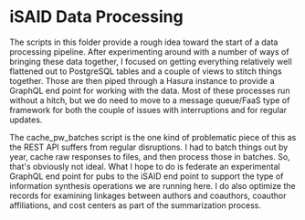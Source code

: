 # iSAID Data Processing

The scripts in this folder provide a rough idea toward the start of a data processing pipeline. After experimenting around with a number of ways of bringing these data together, I focused on getting everything relatively well flattened out to PostgreSQL tables and a couple of views to stitch things together. Those are then piped through a Hasura instance to provide a GraphQL end point for working with the data. Most of these processes run without a hitch, but we do need to move to a message queue/FaaS type of framework for both the couple of issues with interruptions and for regular updates.

The cache_pw_batches script is the one kind of problematic piece of this as the REST API suffers from regular disruptions. I had to batch things out by year, cache raw responses to files, and then process those in batches. So, that's obviously not ideal. What I hope to do is federate an experimental GraphQL end point for pubs to the iSAID end point to support the type of information synthesis operations we are running here. I do also optimize the records for examining linkages between authors and coauthors, coauthor affiliations, and cost centers as part of the summarization process.
